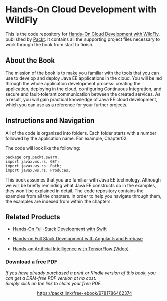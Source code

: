 


# Hands-On Cloud Development with WildFly
This is the code repository for [Hands-On Cloud Development with WildFly](https://www.packtpub.com/web-development/hands-cloud-development-wildfly?utm_source=github&utm_medium=repository&utm_campaign=9781786462374), published by [Packt](https://www.packtpub.com/?utm_source=github). It contains all the supporting project files necessary to work through the book from start to finish.
## About the Book
The mission of the book is to make you familiar with the tools that you can use to develop
and deploy Java EE applications in the cloud. You will be led through the whole application
development process: creating the application, deploying in the cloud, configuring
Continuous Integration, and secure and fault-tolerant communication between the created
services. As a result, you will gain practical knowledge of Java EE cloud development,
which you can use as a reference for your further projects.
## Instructions and Navigation
All of the code is organized into folders. Each folder starts with a number followed by the application name. For example, Chapter02.



The code will look like the following:
```
package org.packt.swarm;
import javax.ws.rs. GET;
import javax.ws.rs. Path;
import javax.ws.rs. Produces;
```

This book assumes that you are familiar with Java EE technology. Although we will be
briefly reminding what Java EE constructs do in the examples, they won't be explained in
detail.
The code repository contains the examples from all the chapters. In order to help you
navigate through them, the examples are indexed from within the chapters.

## Related Products
* [Hands-On Full-Stack Development with Swift](https://www.packtpub.com/web-development/hands-full-stack-development-swift?utm_source=github&utm_medium=repository&utm_campaign=9781788625241)

* [Hands-on Full Stack Development with Angular 5 and Firebase](https://www.packtpub.com/application-development/hands-full-stack-development-angular-5-and-firebase?utm_source=github&utm_medium=repository&utm_campaign=9781788298735)

* [Hands-on Artificial Intelligence with TensorFlow [Video]](https://www.packtpub.com/big-data-and-business-intelligence/hands-artificial-intelligence-tensorflow-video?utm_source=github&utm_medium=repository&utm_campaign=9781789135091)
### Download a free PDF

 <i>If you have already purchased a print or Kindle version of this book, you can get a DRM-free PDF version at no cost.<br>Simply click on the link to claim your free PDF.</i>
<p align="center"> <a href="https://packt.link/free-ebook/9781786462374">https://packt.link/free-ebook/9781786462374 </a> </p>